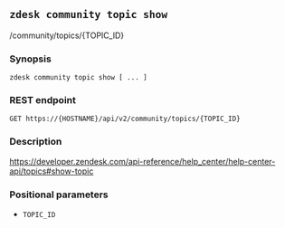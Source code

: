 ## `zdesk community topic show`

/community/topics/{TOPIC_ID}

### Synopsis

    zdesk community topic show [ ... ]

### REST endpoint

    GET https://{HOSTNAME}/api/v2/community/topics/{TOPIC_ID}

### Description

https://developer.zendesk.com/api-reference/help_center/help-center-api/topics#show-topic

### Positional parameters

* `TOPIC_ID`

